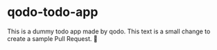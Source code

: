 # qodo-todo-app

This is a dummy todo app made by qodo. This text is a small change to create a sample Pull Request. 👀